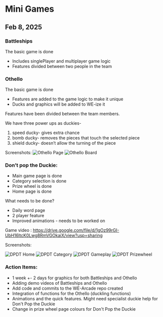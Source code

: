 # Mini Games

## Feb 8, 2025
### Battleships
The basic game is done
- Includes singlePlayer and multiplayer game logic
- Features divided between two people in the team

### Othello
The basic game is done 
-  Features are added to the game logic to make it unique
-  Ducks and graphics will be added to WE-ize it
  
Features have been divided between the team members.

We have three power ups as duckies- 
1) speed ducky- gives extra chance
2) bomb ducky- removes the pieces that touch the selected piece
3) shield ducky- doesn’t allow the turning of the piece

Screenshots:
![Othello Page](https://github.com/dhvanithakkar/WE-Arcade/blob/main/MiniGames/othello-page.png)
![Othello Board](https://github.com/dhvanithakkar/WE-Arcade/blob/main/MiniGames/othello.png)


### Don’t pop the Duckie:
- Main game page is done
- Category selection is done
- Prize wheel is done
- Home page is done

What needs to be done?
- Daily word page
- 2 player feature 
- Improved animations - needs to be worked on

Game video : https://drive.google.com/file/d/1gOz99rGI-UbH16ltcK0Lwg8RmVGOkaiX/view?usp=sharing

Screenshots:

![DPDT Home](https://github.com/dhvanithakkar/WE-Arcade/blob/main/MiniGames/dptd-home.png)
![DPDT Category](https://github.com/dhvanithakkar/WE-Arcade/blob/main/MiniGames/dptd-category.png)
![DPDT Gameplay](https://github.com/dhvanithakkar/WE-Arcade/blob/main/MiniGames/dptd-gameplay.png)
![DPDT Prizewheel](https://github.com/dhvanithakkar/WE-Arcade/blob/main/MiniGames/dptd-prizewheel.png)

### Action Items: 
- 1 week +- 2 days for graphics for both Battleships and Othello
- Adding demo videos of Battleships and Othello
- Add code and commits to the WE-Arcade repo created
- Integration of functions for the Othello (duckling functions)
- Animations and the quick features. Might need specialist duckie help for Don't Pop the Duckie
- Change in prize wheel page colours for Don't Pop the Duckie
